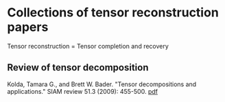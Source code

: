 # Collections of tensor reconstruction papers
Tensor reconstruction = Tensor completion and recovery

## Review of tensor decomposition
Kolda, Tamara G., and Brett W. Bader. "Tensor decompositions and applications." SIAM review 51.3 (2009): 455-500. [pdf](https://epubs.siam.org/doi/abs/10.1137/07070111X?journalCode=siread)
